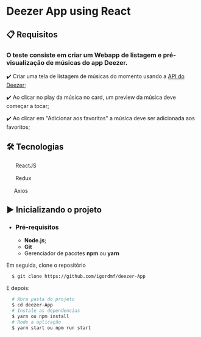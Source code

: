 # Deezer App using React

## 📋 Requisitos

### O teste consiste em criar um Webapp de listagem e pré-visualização de músicas do app Deezer.

✔️ Criar uma tela de listagem de músicas do momento usando a [API do Deezer](https://developers.deezer.com/api);

✔️ Ao clicar no play da música no card, um preview da música deve começar a tocar;

✔️ Ao clicar em "Adicionar aos favoritos" a música deve ser adicionada aos favoritos;

## 🛠 Tecnologias

<img src="https://upload.wikimedia.org/wikipedia/commons/thumb/a/a7/React-icon.svg/1200px-React-icon.svg.png" width="20" height="16" /> ReactJS

<img src="https://upload.wikimedia.org/wikipedia/commons/4/49/Redux.png" width="20" height="16" /> Redux

<img src="https://user-images.githubusercontent.com/8939680/57233882-20344080-6fe5-11e9-9086-d20a955bed59.png" width="16" height="16" /> Axios

## ▶️ Inicializando o projeto

- ### **Pré-requisitos**

  - **Node.js**;
  - **Git**
  - Gerenciador de pacotes **npm** ou **yarn**

Em seguida, clone o repositório

```sh
  $ git clone https://github.com/igordmf/deezer-App
```

E depois:

```sh
  # Abra pasta do projeto
  $ cd deezer-App
  # Instale as dependencias
  $ yarn ou npm install
  # Rode a aplicação
  $ yarn start ou npm run start
```
